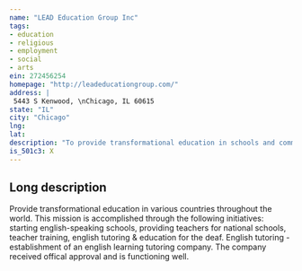 ```yaml
---
name: "LEAD Education Group Inc"
tags:
- education
- religious
- employment
- social
- arts
ein: 272456254
homepage: "http://leadeducationgroup.com/"
address: |
 5443 S Kenwood, \nChicago, IL 60615
state: "IL"
city: "Chicago"
lng: 
lat: 
description: "To provide transformational education in schools and communities throughout the world. "
is_501c3: X
---
```


## Long description

Provide transformational education in various countries throughout the world. This mission is accomplished through the following initiatives: starting english-speaking schools, providing teachers for national schools, teacher training, english tutoring & education for the deaf. English tutoring - establishment of an english learning tutoring company. The company received offical approval and is functioning well. 
